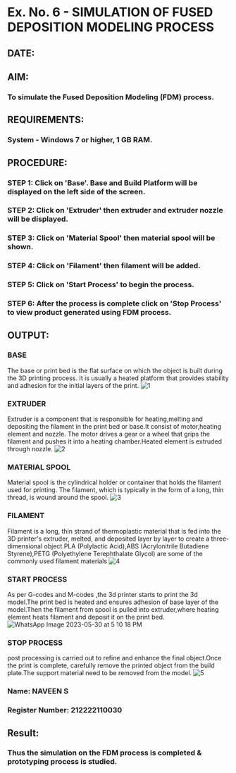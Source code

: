 # Ex. No. 6 - SIMULATION OF FUSED DEPOSITION MODELING PROCESS

## DATE: 
## AIM:
### To simulate the Fused Deposition Modeling (FDM) process.

## REQUIREMENTS:
### System - Windows 7 or higher, 1 GB RAM.

## PROCEDURE:
### STEP 1: Click on 'Base'. Base and Build Platform will be displayed on the left side of the screen.
### STEP 2: Click on 'Extruder' then extruder and extruder nozzle will be displayed.
### STEP 3: Click on 'Material Spool' then material spool will be shown.
### STEP 4: Click on 'Filament' then filament will be added.
### STEP 5: Click on 'Start Process' to begin the process.
### STEP 6: After the process is complete click on 'Stop Process' to view product generated using FDM process.

## OUTPUT:
### BASE
The base or print bed is the flat surface on which the object is built during the 3D printing process. It is usually a heated platform that provides stability and adhesion for the initial layers of the print.
![1](https://github.com/NaveenSivamalai/Ex.-No---6.-SIMULATION-OF-FUSED-DEPOSITION-MODELING-PROCESS/assets/123792574/b0dcaaec-b368-4163-ac18-8226848dd8a6)


### EXTRUDER
Extruder is a component that is responsible for heating,melting and depositing the filament in the  print bed or base.It consist of motor,heating element and nozzle. The motor drives a gear or a wheel that grips the filament and pushes it into a heating chamber.Heated element is extruded through nozzle.
![2](https://github.com/NaveenSivamalai/Ex.-No---6.-SIMULATION-OF-FUSED-DEPOSITION-MODELING-PROCESS/assets/123792574/be3efe68-92ec-4efd-af39-c8446b86ace8)


### MATERIAL SPOOL
Material spool is the cylindrical holder or container that holds the filament used for printing. The filament, which is typically in the form of a long, thin thread, is wound around the spool.
![3](https://github.com/NaveenSivamalai/Ex.-No---6.-SIMULATION-OF-FUSED-DEPOSITION-MODELING-PROCESS/assets/123792574/bff7040f-658c-477b-aed4-ef4783273fc6)


### FILAMENT
Filament is a long, thin strand of thermoplastic material that is fed into the 3D printer's extruder, melted, and deposited layer by layer to create a three-dimensional object.PLA (Polylactic Acid),ABS (Acrylonitrile Butadiene Styrene),PETG (Polyethylene Terephthalate Glycol) are some of the commonly used filament materials
![4](https://github.com/NaveenSivamalai/Ex.-No---6.-SIMULATION-OF-FUSED-DEPOSITION-MODELING-PROCESS/assets/123792574/42ccf16d-72fa-4160-920b-0d671e94f5d2)


### START PROCESS
As per G-codes and M-codes ,the 3d printer starts to print the 3d model.The print bed is heated and ensures adhesion of base layer of the model.Then the  filament from spool is pulled into extruder,where heating element heats filament and deposit it on the print bed.
![WhatsApp Image 2023-05-30 at 5 10 18 PM](https://github.com/NaveenSivamalai/Ex.-No---6.-SIMULATION-OF-FUSED-DEPOSITION-MODELING-PROCESS/assets/123792574/0a451938-d7c5-4594-8bfe-591c1e37da33)


### STOP PROCESS
post processing is carried out to refine and enhance the final object.Once the print is complete, carefully remove the printed object from the build plate.The support material need to be removed from the model.
![5](https://github.com/NaveenSivamalai/Ex.-No---6.-SIMULATION-OF-FUSED-DEPOSITION-MODELING-PROCESS/assets/123792574/6c580dcf-fc90-4510-a6b9-bc42e3f9e9a1)


### Name: NAVEEN S
### Register Number: 212222110030

## Result:
### Thus the simulation on the FDM process is completed & prototyping process is studied.
